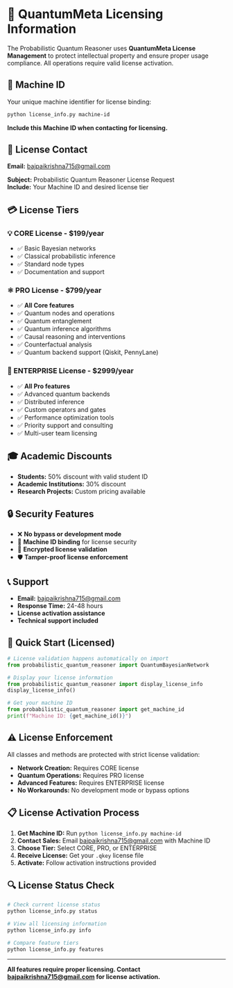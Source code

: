 # 🔐 QuantumMeta Licensing Information

The Probabilistic Quantum Reasoner uses **QuantumMeta License Management** to protect intellectual property and ensure proper usage compliance. All operations require valid license activation.

## 🔧 Machine ID

Your unique machine identifier for license binding:

```bash
python license_info.py machine-id
```

**Include this Machine ID when contacting for licensing.**

## 📧 License Contact

**Email:** bajpaikrishna715@gmail.com

**Subject:** Probabilistic Quantum Reasoner License Request  
**Include:** Your Machine ID and desired license tier

## 💳 License Tiers

### 💡 CORE License - $199/year
- ✅ Basic Bayesian networks
- ✅ Classical probabilistic inference  
- ✅ Standard node types
- ✅ Documentation and support

### ⚛️ PRO License - $799/year
- ✅ **All Core features**
- ✅ Quantum nodes and operations
- ✅ Quantum entanglement
- ✅ Quantum inference algorithms
- ✅ Causal reasoning and interventions
- ✅ Counterfactual analysis
- ✅ Quantum backend support (Qiskit, PennyLane)

### 🏢 ENTERPRISE License - $2999/year
- ✅ **All Pro features**
- ✅ Advanced quantum backends
- ✅ Distributed inference
- ✅ Custom operators and gates
- ✅ Performance optimization tools
- ✅ Priority support and consulting
- ✅ Multi-user team licensing

## 🎓 Academic Discounts

- **Students:** 50% discount with valid student ID
- **Academic Institutions:** 30% discount  
- **Research Projects:** Custom pricing available

## 🔒 Security Features

- ❌ **No bypass or development mode**
- 🔧 **Machine ID binding** for license security
- 🔐 **Encrypted license validation**
- 🛡️ **Tamper-proof license enforcement**

## 📞 Support

- **Email:** bajpaikrishna715@gmail.com
- **Response Time:** 24-48 hours
- **License activation assistance**
- **Technical support included**

## 🚀 Quick Start (Licensed)

```python
# License validation happens automatically on import
from probabilistic_quantum_reasoner import QuantumBayesianNetwork

# Display your license information
from probabilistic_quantum_reasoner import display_license_info
display_license_info()

# Get your machine ID
from probabilistic_quantum_reasoner import get_machine_id  
print(f"Machine ID: {get_machine_id()}")
```

## ⚠️ License Enforcement

All classes and methods are protected with strict license validation:

- **Network Creation:** Requires CORE license
- **Quantum Operations:** Requires PRO license  
- **Advanced Features:** Requires ENTERPRISE license
- **No Workarounds:** No development mode or bypass options

## 📋 License Activation Process

1. **Get Machine ID:** Run `python license_info.py machine-id`
2. **Contact Sales:** Email bajpaikrishna715@gmail.com with Machine ID
3. **Choose Tier:** Select CORE, PRO, or ENTERPRISE
4. **Receive License:** Get your `.qkey` license file
5. **Activate:** Follow activation instructions provided

## 🔍 License Status Check

```bash
# Check current license status
python license_info.py status

# View all licensing information  
python license_info.py info

# Compare feature tiers
python license_info.py features
```

---

**All features require proper licensing. Contact bajpaikrishna715@gmail.com for license activation.**
